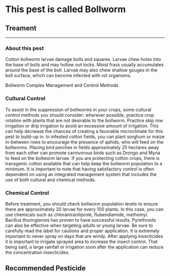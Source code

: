 # This pest is called **Bollworm**

## Treament
____________________________________________________________________________________________________________________
### About this pest
Cotton bollworm larvae damage bolls and squares. Larvae chew holes into the base of bolls and may hollow out locks. Moist frass usually accumulates around the base of the boll. Larvae may also chew shallow gouges in the boll surface, which can become infected with rot organisms.

Bollworm Complex Management and Control Methods
### Cultural Control
To assist in the suppression of bollworms in your crops, some cultural control methods you should consider: wherever possible, practice crop rotation with plants that are not desirable to the bollworm. Practice skip row irrigation or drip irrigation to avoid an excessive amount of irrigation. This can help decrease the chances of creating a favorable microclimate for this pest to build-up in. In infested cotton fields, you can plant sorghum or maize in-between rows to encourage the presence of aphids, who will feed on the bollworms. Placing bird perches in fields approximately 25 hectares away from each other can promote carnivorous birds such as Drongo and Myna to feed on the bollworm larvae. If you are protecting cotton crops, there is transgenic cotton available that can help keep the bollworm population to a minimum. It is important to note that having satisfactory control is often dependent on using an integrated management system that includes the use of both cultural and chemical methods.

### Chemical Control
Before treatment, you should check bollworm population levels to ensure there are approximately 20 larvae for every 100 plants. In this case, you can use chemicals such as chlorantraniliprole, flubendiamide, methomyl. Bacillus thuringiensis has proven to have successful results. Pyrethroids can also be effective when targeting adults or young larvae. Be sure to carefully read the label for cautions and proper application. It is extremely important to never spray on days that are windy. After applying insecticides it is important to irrigate sprayed area to increase the insect control. That being said, a large rainfall or irrigation soon after the application can reduce the concentration insecticides.


## Recommended Pesticide
